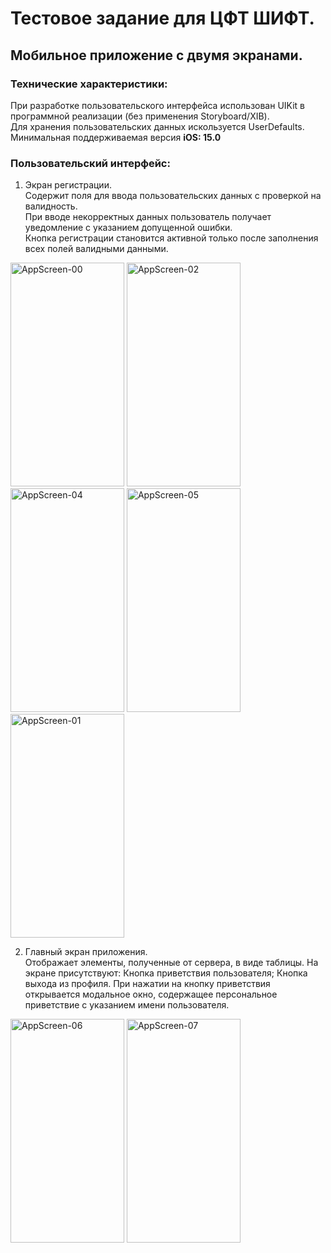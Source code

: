 # Тестовое задание для ЦФТ ШИФТ. 
## Мобильное приложение с двумя экранами.

### Технические характеристики:

При разработке пользовательского интерфейса использован UIKit в программной реализации (без применения Storyboard/XIB).<br/>
Для хранения пользовательских данных искользуется UserDefaults.<br/>
Минимальная поддерживаемая версия **iOS: 15.0**

### Пользовательский интерфейс: 
1. Экран регистрации.<br/>
Содержит поля для ввода пользовательских данных с проверкой на валидность.<br/>
При вводе некорректных данных пользователь получает уведомление с указанием допущенной ошибки.<br/>
Кнопка регистрации становится активной только после заполнения всех полей валидными данными.

<img width="182" height="358" alt="AppScreen-00" src="https://github.com/user-attachments/assets/786765e7-10db-4498-a6be-8a4dff30088e" />
<img width="182" height="358" alt="AppScreen-02" src="https://github.com/user-attachments/assets/91e8bbad-5e2c-4ea2-90d1-fb61521d7128" />
<img width="182" height="358" alt="AppScreen-04" src="https://github.com/user-attachments/assets/70da10e4-2515-4802-bf21-e75128be3825" />
<img width="182" height="358" alt="AppScreen-05" src="https://github.com/user-attachments/assets/4101951a-f97f-4494-8050-dc975e16d361" />
<img width="182" height="358" alt="AppScreen-01" src="https://github.com/user-attachments/assets/d30717b7-e3db-4415-8c56-f70e18d495da" />

2. Главный экран приложения.<br/>
Отображает элементы, полученные от сервера, в виде таблицы. На экране присутствуют:
Кнопка приветствия пользователя; Кнопка выхода из профиля.
При нажатии на кнопку приветствия открывается модальное окно, содержащее персональное приветствие с указанием имени пользователя.

<img width="182" height="358" alt="AppScreen-06" src="https://github.com/user-attachments/assets/f90a5a5a-0670-4336-b3ea-c031621ac083" />
<img width="182" height="358" alt="AppScreen-07" src="https://github.com/user-attachments/assets/d64cf2b0-faaa-4deb-8cbb-1efa8ce7b728" />
